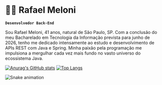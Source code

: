 # 🧑‍💻 Rafael Meloni

**`Desenvolvedor Back-End`**

Sou Rafael Meloni, 41 anos, natural de São Paulo, SP. Com a conclusão do meu Bacharelado em Tecnologia da Informação prevista para junho de 2026, tenho me dedicado intensamente ao estudo e desenvolvimento de APIs REST com Java e Spring. Minha paixão pela programação me impulsiona a mergulhar cada vez mais fundo no vasto universo do ecossistema Java.

[![Anurag's GitHub stats](https://github-readme-stats-pied-gamma-96.vercel.app/api?username=melonir65&show_icons=true&theme=nightowl)](https://github.com/anuraghazra/github-readme-stats)
[![Top Langs](https://github-readme-stats-pied-gamma-96.vercel.app/api/top-langs/?username=melonir65&layout=donut&theme=nightowl)](https://github.com/anuraghazra/github-readme-stats)

<img src="https://raw.githubusercontent.com/melonir65/gitrepo/output/snake.svg" alt="Snake animation" />
